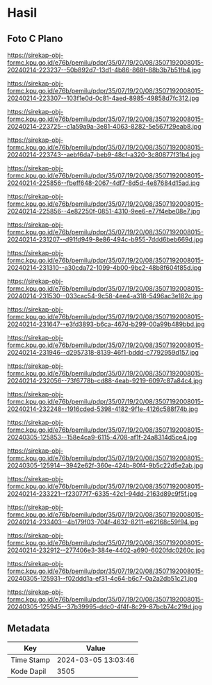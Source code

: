 # Hasil

## Foto C Plano

https://sirekap-obj-formc.kpu.go.id/e76b/pemilu/pdpr/35/07/19/20/08/3507192008015-20240214-223237--50b892d7-13d1-4b86-868f-88b3b7b51fb4.jpg

https://sirekap-obj-formc.kpu.go.id/e76b/pemilu/pdpr/35/07/19/20/08/3507192008015-20240214-223307--103f1e0d-0c81-4aed-8985-49858d7fc312.jpg

https://sirekap-obj-formc.kpu.go.id/e76b/pemilu/pdpr/35/07/19/20/08/3507192008015-20240214-223725--c1a59a9a-3e81-4063-8282-5e567f29eab8.jpg

https://sirekap-obj-formc.kpu.go.id/e76b/pemilu/pdpr/35/07/19/20/08/3507192008015-20240214-223743--aebf6da7-beb9-48cf-a320-3c80877f31b4.jpg

https://sirekap-obj-formc.kpu.go.id/e76b/pemilu/pdpr/35/07/19/20/08/3507192008015-20240214-225856--fbeff648-2067-4df7-8d5d-4e87684d15ad.jpg

https://sirekap-obj-formc.kpu.go.id/e76b/pemilu/pdpr/35/07/19/20/08/3507192008015-20240214-225856--4e82250f-0851-4310-9ee6-e77f4ebe08e7.jpg

https://sirekap-obj-formc.kpu.go.id/e76b/pemilu/pdpr/35/07/19/20/08/3507192008015-20240214-231207--d91fd949-8e86-494c-b955-7ddd6beb669d.jpg

https://sirekap-obj-formc.kpu.go.id/e76b/pemilu/pdpr/35/07/19/20/08/3507192008015-20240214-231310--a30cda72-1099-4b00-9bc2-48b8f604f85d.jpg

https://sirekap-obj-formc.kpu.go.id/e76b/pemilu/pdpr/35/07/19/20/08/3507192008015-20240214-231530--033cac54-9c58-4ee4-a318-5496ac3e182c.jpg

https://sirekap-obj-formc.kpu.go.id/e76b/pemilu/pdpr/35/07/19/20/08/3507192008015-20240214-231647--e3fd3893-b6ca-467d-b299-00a99b489bbd.jpg

https://sirekap-obj-formc.kpu.go.id/e76b/pemilu/pdpr/35/07/19/20/08/3507192008015-20240214-231946--d2957318-8139-46f1-bddd-c7792959d157.jpg

https://sirekap-obj-formc.kpu.go.id/e76b/pemilu/pdpr/35/07/19/20/08/3507192008015-20240214-232056--73f6778b-cd88-4eab-9219-6097c87a84c4.jpg

https://sirekap-obj-formc.kpu.go.id/e76b/pemilu/pdpr/35/07/19/20/08/3507192008015-20240214-232248--1916cded-5398-4182-9f1e-4126c588f74b.jpg

https://sirekap-obj-formc.kpu.go.id/e76b/pemilu/pdpr/35/07/19/20/08/3507192008015-20240305-125853--158e4ca9-6115-4708-af1f-24a8314d5ce4.jpg

https://sirekap-obj-formc.kpu.go.id/e76b/pemilu/pdpr/35/07/19/20/08/3507192008015-20240305-125914--3942e62f-360e-424b-80f4-9b5c22d5e2ab.jpg

https://sirekap-obj-formc.kpu.go.id/e76b/pemilu/pdpr/35/07/19/20/08/3507192008015-20240214-233221--f23077f7-6335-42c1-94dd-2163d89c9f5f.jpg

https://sirekap-obj-formc.kpu.go.id/e76b/pemilu/pdpr/35/07/19/20/08/3507192008015-20240214-233403--4b179f03-704f-4632-8211-e62168c59f94.jpg

https://sirekap-obj-formc.kpu.go.id/e76b/pemilu/pdpr/35/07/19/20/08/3507192008015-20240214-232912--277406e3-384e-4402-a690-6020fdc0260c.jpg

https://sirekap-obj-formc.kpu.go.id/e76b/pemilu/pdpr/35/07/19/20/08/3507192008015-20240305-125931--f02ddd1a-ef31-4c64-b6c7-0a2a2db51c21.jpg

https://sirekap-obj-formc.kpu.go.id/e76b/pemilu/pdpr/35/07/19/20/08/3507192008015-20240305-125945--37b39995-ddc0-4f4f-8c29-87bcb74c219d.jpg


## Metadata

| Key        | Value               |
| ---------- | ------------------- |
| Time Stamp | 2024-03-05 13:03:46 |
| Kode Dapil | 3505                |



